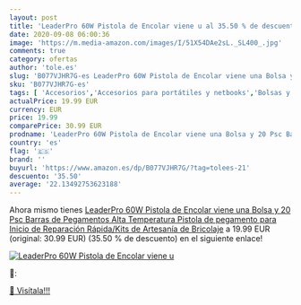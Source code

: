 ```yaml
---
layout: post
title: 'LeaderPro 60W Pistola de Encolar viene u al 35.50 % de descuento'
date: 2020-09-08 06:00:36
image: 'https://m.media-amazon.com/images/I/51X54DAe2sL._SL400_.jpg'
comments: true
category: ofertas
author: 'tole.es'
slug: 'B077VJHR7G-es LeaderPro 60W Pistola de Encolar viene una Bolsa y 20 Psc...'
sku: 'B077VJHR7G-es'
tags: [ 'Accesorios','Accesorios para portátiles y netbooks','Bolsas y fundas para portátiles y netbooks','Bolígrafos, lápices y útiles de escritura','Fundas blandas para portátiles y netbooks','Informática','Oficina y papelería','Rotuladores permanentes','Rotuladores y subrayadores','barras','de','pegamento', ]
actualPrice: 19.99 EUR
currency: EUR
price: 19.99
comparePrice: 30.99 EUR
prodname: 'LeaderPro 60W Pistola de Encolar viene una Bolsa y 20 Psc Barras de Pegamentos  Alta Temperatura Pistola de pegamento para Inicio de Reparación Rápida/Kits de Artesanía de Bricolaje'
country: 'es'
flag: '🇪🇸'
brand: ''
buyurl: 'https://www.amazon.es/dp/B077VJHR7G/?tag=tolees-21'
descuento: '35.50'
average: '22.13492753623188'
---
```


Ahora mismo tienes [LeaderPro 60W Pistola de Encolar viene una Bolsa y 20 Psc Barras de Pegamentos  Alta Temperatura Pistola de pegamento para Inicio de Reparación Rápida/Kits de Artesanía de Bricolaje](https://www.amazon.es/dp/B077VJHR7G/?tag=tolees-21) a 19.99 EUR (original: 30.99 EUR) (35.50 %  de descuento) en el siguiente enlace!

[![LeaderPro 60W Pistola de Encolar viene u](https://m.media-amazon.com/images/I/51X54DAe2sL._SL400_.jpg)](https://www.amazon.es/dp/B077VJHR7G/?tag=tolees-21)

🔎:


[🛒 Visítala!!!](https://www.amazon.es/dp/B077VJHR7G/?tag=tolees-21)
